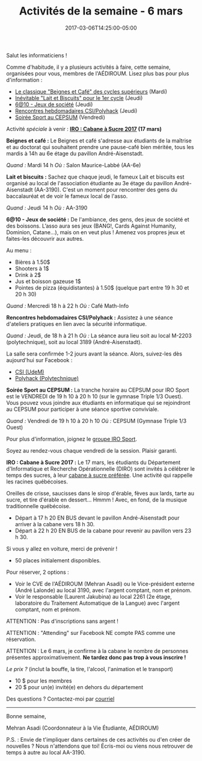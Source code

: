 ﻿---
date: 2017-03-06T14:25:00-05:00
title: Activités de la semaine - 6 mars
draft: false
---

Salut les informaticiens !

Comme d'habitude, il y a plusieurs activités à faire, cette semaine, organisées pour vous, membres de l'AÉDIROUM. Lisez plus bas pour plus d'information :

-   [Le classique "Beignes et Café" des cycles supérieurs](#beignesetcafe) (Mardi)
-   [Inévitable "Lait et Biscuits" pour le 1er cycle](#laitetbiscuits) (Jeudi)
-   [6@10 - Jeux de société](#jeu) (Jeudi)
-   [Rencontres hebdomadaires CSI/Polyhack](#csi) (Jeudi)
-   [Soirée Sport au CEPSUM](#irosport) (Vendredi)

Activité *spéciale* à venir : **[IRO : Cabane à Sucre 2017](#cabaneasucre) (17 mars)**

<!--more-->

<a name="beignesetcafe"></a>
**Beignes et café :**
Le Beignes et café s'adresse aux étudiants de la maîtrise et au doctorat qui souhaitent prendre une pause-café bien méritée, tous les mardis à 14h au 6e étage du pavillon André-Aisenstadt.

*Quand :* Mardi 14 h
*Où :* Salon Maurice-Labbé (AA-6e)

<a name="laitetbiscuits"></a>
**Lait et biscuits :**
Sachez que chaque jeudi, le fameux Lait et biscuits est organisé au local de l'association étudiante au 3e étage du pavillon André-Aisenstadt (AA-3190). C'est un moment pour rencontrer des gens du baccalauréat et de voir le fameux local de l'asso.

*Quand :* Jeudi 14 h
*Où :* AA-3190

<a name="jeu"></a>
**6@10 - Jeux de société :**
De l'ambiance, des gens, des jeux de société et des boissons. L’asso aura ses jeux (BANG!, Cards Against Humanity, Dominion, Catane…), mais on en veut plus ! Amenez vos propres jeux et faites-les découvrir aux autres.

Au menu :

- Bières à 1.50$
- Shooters à 1$
- Drink à 2$
- Jus et boisson gazeuse 1$
- Pointes de pizza (équidistantes) à 1.50$ (quelque part entre 19 h 30 et 20 h 30)

*Quand :* Mercredi 18 h à 22 h
*Où :* Café Math-Info

<a name="csi"></a>
**Rencontres hebdomadaires CSI/Polyhack :**
Assistez à une séance d'ateliers pratiques en lien avec la sécurité informatique.

*Quand :* Jeudi, de 18 h à 21 h
*Où :* La séance aura lieu soit au local M-2203 (polytechnique), soit au local 3189 (André-Aisenstadt).

La salle sera confirmée 1-2 jours avant la séance. Alors, suivez-les dès aujourd'hui sur Facebook :

-   [CSI (UdeM)]
-   [Polyhack (Polytechnique)]

<a name="irosport"></a>
**Soirée Sport au CEPSUM :**
La tranche horaire au CEPSUM pour IRO Sport est le VENDREDI de 19 h 10 à 20 h 10 (sur le gymnase Triple 1/3 Ouest). Vous pouvez vous joindre aux étudiants en informatique qui se rejoindront au CEPSUM pour participer à une séance sportive conviviale.

*Quand :* Vendredi de 19 h 10 à 20 h 10
*Où :* CEPSUM (Gymnase Triple 1/3 Ouest)

Pour plus d'information, joignez le [groupe IRO Sport].

Soyez au rendez-vous chaque vendredi de la session. Plaisir garanti.

<a name="cabaneasucre"></a>
**IRO : Cabane à Sucre 2017 :**
Le 17 mars, les étudiants du Département d'Informatique et Recherche Opérationnelle (DIRO) sont invités à célébrer le temps des sucres, à leur [cabane à sucre préférée].
Une activité qui rappelle les racines québécoises.

Oreilles de crisse, saucisses dans le sirop d'érable, fèves aux lards, tarte au sucre, et tire d'érable en dessert... Hmmm ! Avec, en fond, de la musique traditionnelle québécoise.

-   Départ à 17 h 20 EN BUS devant le pavillon André-Aisenstadt pour arriver à la cabane vers 18 h 30.
-   Départ à 22 h 20 EN BUS de la cabane pour revenir au pavillon vers 23 h 30.

Si vous y allez en voiture, merci de prévenir !

-   50 places initialement disponibles.

Pour réserver, 2 options :

-   Voir le CVE de l'AÉDIROUM (Mehran Asadi) ou le Vice-président externe (André Lalonde) au local 3190, avec l'argent comptant, nom et prénom.
-   Voir le responsable (Laurent Jakubina) au local 2261 (2e étage, laboratoire du Traitement Automatique de la Langue) avec l'argent comptant, nom et prénom.

ATTENTION : Pas d'inscriptions sans argent !

ATTENTION : "Attending" sur Facebook NE compte PAS comme une réservation.

ATTENTION : Le 6 mars, je confirme à la cabane le nombre de personnes présentes approximativement. **Ne tardez donc pas trop à vous inscrire !**

*Le prix ?* (inclut la bouffe, la tire, l'alcool, l'animation et le transport)

-   10 $ pour les membres
-   20 $ pour un(e) invité(e) en dehors du département

Des questions ? Contactez-moi par [courriel] 

------------------------------------------------------------------------

Bonne semaine,

Mehran Asadi (Coordonnateur à la Vie Étudiante, AÉDIROUM)

P.S. : Envie de t'impliquer dans certaines de ces activités ou d'en créer de nouvelles ? Nous n'attendons que toi!
Écris-moi ou viens nous retrouver de temps à autre au local AA-3190.

  [CSI (UdeM)]: https://fb.com/groups/infosecum
  [Polyhack (Polytechnique)]: https://fb.com/ph4ck
  [groupe IRO Sport]: https://fb.com/groups/718762054920741
  [cabane à sucre préférée]: //cabaneosias.com/index.html
  [courriel]: mailto:mehranasadi@live.ca
